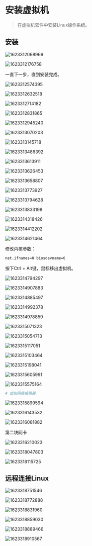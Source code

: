 # 安装虚拟机

> 在虚拟机软件中安装Linux操作系统。

## 安装

![1623312068969](笔记.assets\1623312068969.png)



![1623312176758](笔记.assets/1623312176758.png)

一直下一步，直到安装完成。

![1623312574395](笔记.assets/1623312574395.png)

![1623312632518](笔记.assets/1623312632518.png)

![1623312714182](笔记.assets/1623312714182.png)

![1623312831865](笔记.assets/1623312831865.png)

![1623312945240](笔记.assets/1623312945240.png)

![1623313070203](笔记.assets/1623313070203.png)

![1623313145718](笔记.assets/1623313145718.png)

![1623313486392](笔记.assets/1623313486392.png)

![1623313613911](笔记.assets/1623313613911.png)

![1623313626453](笔记.assets/1623313626453.png)

![1623313658807](笔记.assets/1623313658807.png)

![1623313773927](笔记.assets/1623313773927.png)

![1623313794628](笔记.assets/1623313794628.png)

![1623313833198](笔记.assets/1623313833198.png)

![1623314318426](笔记.assets/1623314318426.png)

![1623314412202](笔记.assets/1623314412202.png)

![1623314621464](笔记.assets/1623314621464.png)

修改内核参数：

```bash
net.ifnames=0 biosdevname=0
```

按下Ctrl + Alt键，鼠标移出虚拟机。

![1623314794297](笔记.assets/1623314794297.png)

![1623314907883](笔记.assets/1623314907883.png)

![1623314885497](笔记.assets/1623314885497.png)

![1623314992378](笔记.assets/1623314992378.png)

![1623314978859](笔记.assets/1623314978859.png)

![1623315071323](笔记.assets/1623315071323.png)

![1623315054713](笔记.assets/1623315054713.png)

![1623315117051](笔记.assets/1623315117051.png)

![1623315103464](笔记.assets/1623315103464.png)



![1623315198041](笔记.assets/1623315198041.png)

![1623315605991](笔记.assets/1623315605991.png)

![1623315575164](笔记.assets/1623315575164.png)



```bash
# 虚拟网络编辑器
```

![1623315899594](笔记.assets/1623315899594.png)

![1623316143532](笔记.assets/1623316143532.png)

![1623316081882](笔记.assets/1623316081882.png)

第二块网卡

![1623316210023](笔记.assets/1623316210023.png)

![1623318047803](笔记.assets/1623318047803.png)

![1623318115725](笔记.assets/1623318115725.png)



## 远程连接Linux

![1623318751546](笔记.assets/1623318751546.png)

![1623318772888](笔记.assets/1623318772888.png)

![1623318831960](笔记.assets/1623318831960.png)

![1623318859030](笔记.assets/1623318859030.png)

![1623318889466](笔记.assets/1623318889466.png)

![1623318910567](笔记.assets/1623318910567.png)











